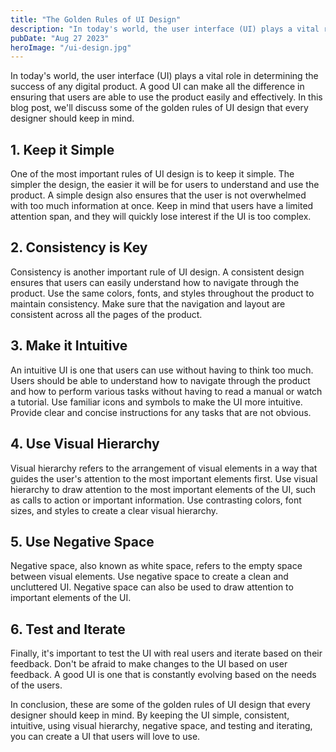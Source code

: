 ```yaml
---
title: "The Golden Rules of UI Design"
description: "In today's world, the user interface (UI) plays a vital role in determining the success of any digital product. A good UI can make all the difference in ensuring that users are able to use the product easily and effectively. In this blog post, we'll discuss some of the golden rules of UI design that every designer should keep in mind."
pubDate: "Aug 27 2023"
heroImage: "/ui-design.jpg"
---
```


In today's world, the user interface (UI) plays a vital role in determining the success of any digital product. A good UI can make all the difference in ensuring that users are able to use the product easily and effectively. In this blog post, we'll discuss some of the golden rules of UI design that every designer should keep in mind.

## 1. Keep it Simple

One of the most important rules of UI design is to keep it simple. The simpler the design, the easier it will be for users to understand and use the product. A simple design also ensures that the user is not overwhelmed with too much information at once. Keep in mind that users have a limited attention span, and they will quickly lose interest if the UI is too complex.

## 2. Consistency is Key

Consistency is another important rule of UI design. A consistent design ensures that users can easily understand how to navigate through the product. Use the same colors, fonts, and styles throughout the product to maintain consistency. Make sure that the navigation and layout are consistent across all the pages of the product.

## 3. Make it Intuitive

An intuitive UI is one that users can use without having to think too much. Users should be able to understand how to navigate through the product and how to perform various tasks without having to read a manual or watch a tutorial. Use familiar icons and symbols to make the UI more intuitive. Provide clear and concise instructions for any tasks that are not obvious.

## 4. Use Visual Hierarchy

Visual hierarchy refers to the arrangement of visual elements in a way that guides the user's attention to the most important elements first. Use visual hierarchy to draw attention to the most important elements of the UI, such as calls to action or important information. Use contrasting colors, font sizes, and styles to create a clear visual hierarchy.

## 5. Use Negative Space

Negative space, also known as white space, refers to the empty space between visual elements. Use negative space to create a clean and uncluttered UI. Negative space can also be used to draw attention to important elements of the UI.

## 6. Test and Iterate

Finally, it's important to test the UI with real users and iterate based on their feedback. Don't be afraid to make changes to the UI based on user feedback. A good UI is one that is constantly evolving based on the needs of the users.

In conclusion, these are some of the golden rules of UI design that every designer should keep in mind. By keeping the UI simple, consistent, intuitive, using visual hierarchy, negative space, and testing and iterating, you can create a UI that users will love to use.

